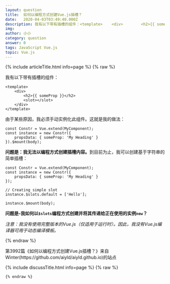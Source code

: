 ```yaml
---
layout: question
title:  如何以编程方式创建Vue.js插槽？
date:   2020-04-03T03:49:40.000Z
description: 我有以下带有插槽的组件：<template>    <div>        <h2>{{ someProp }}</h2>        <s...
img: 
author: 小小
category: question
answer: 0
tags: JavaScript Vue.js
topic: Vue.js
---
```

<div class="article-root">
  <div class="article">
    {% include articleTitle.html info=page %}
    {% raw %}
    <div class="article-content"><p><font style="vertical-align: inherit;"><font style="vertical-align: inherit;">我有以下带有插槽的组件：</font></font></p>

<pre><code>&lt;template&gt;<font></font>
    &lt;div&gt;<font></font>
        &lt;h2&gt;{{ someProp }}&lt;/h2&gt;<font></font>
        &lt;slot&gt;&lt;/slot&gt;<font></font>
    &lt;/div&gt;<font></font>
&lt;/template&gt;<font></font>
</code></pre>

<p><font style="vertical-align: inherit;"><font style="vertical-align: inherit;">由于某些原因，我必须手动实例化此组件。</font><font style="vertical-align: inherit;">这就是我的做法：</font></font></p>

<pre><code>const Constr = Vue.extend(MyComponent);<font></font>
const instance = new Constr({<font></font>
    propsData: { someProp: 'My Heading' }<font></font>
}).$mount(body);<font></font>
</code></pre>

<p><strong><font style="vertical-align: inherit;"><font style="vertical-align: inherit;">问题是：我无法以编程方式创建插槽内容。</font></font></strong><font style="vertical-align: inherit;"><font style="vertical-align: inherit;">到目前为止，我可以创建基于字符串的简单插槽：</font></font></p>

<pre><code>const Constr = Vue.extend(MyComponent);<font></font>
const instance = new Constr({<font></font>
    propsData: { someProp: 'My Heading' }<font></font>
});<font></font>
<font></font>
// Creating simple slot<font></font>
instance.$slots.default = ['Hello'];<font></font>
<font></font>
instance.$mount(body);<font></font>
</code></pre>

<p><strong><font style="vertical-align: inherit;"><font style="vertical-align: inherit;">问题是-我如何以</font></font><code>$slots</code><font style="vertical-align: inherit;"><font style="vertical-align: inherit;">编程方式</font><font style="vertical-align: inherit;">创建</font><font style="vertical-align: inherit;">并将其传递给正在使用的实例</font></font><code>new</code><font style="vertical-align: inherit;"><font style="vertical-align: inherit;">？</font></font></strong></p>

<p><em><font style="vertical-align: inherit;"><font style="vertical-align: inherit;">注意：我没有使用完整版本的Vue.js（仅适用于运行时）。</font><font style="vertical-align: inherit;">因此，我没有Vue.js编译器可用于动态编译模板。</font></font></em></p></div>
    {% endraw %}
  </div>
  <p class="winter_mark">第3992篇《如何以编程方式创建Vue.js插槽？》来自Winter(https://github.com/aiyld/aiyld.github.io)的站点</p>
  <div class="discuss-wrapper">
    {% include discussTitle.html info=page %}
    {% raw %}
    
    {% endraw %}
  </div>
<div>
